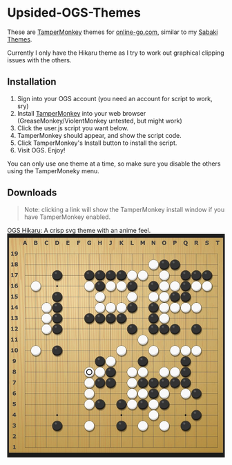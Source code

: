 # Upsided-OGS-Themes
 
These are [TamperMonkey](https://www.tampermonkey.net/) themes for [online-go.com](https://online-go.com), similar to my [Sabaki Themes](https://github.com/upsided/upsided-sabaki-themes/).

Currently I only have the Hikaru theme as I try to work out graphical clipping issues with the others.

## Installation

1. Sign into your OGS account (you need an account for script to work, sry)
2. Install [TamperMonkey](https://www.tampermonkey.net/) into your web browser (GreaseMonkey/ViolentMonkey untested, but might work)
3. Click the user.js script you want below.
4. TamperMonkey should appear, and show the script code.
5. Click TamperMonkey's Install button to install the script.
6. Visit OGS. Enjoy!

You can only use one theme at a time, so make sure you disable the others using the TamperMoneky menu.

## Downloads
>Note: clicking a link will show the TamperMonkey install window if you have TamperMonkey enabled. 

<a href="https://raw.githubusercontent.com/upsided/Upsided-OGS-Themes/main/ogs-hikaru/ogs-hikaru.user.js" target="_blank">OGS Hikaru</a>: A crisp svg theme with an anime feel.
![Hikaru-OGS screenshot](./ogs-hikaru/ogs-hikaru_screenshot.jpg)
